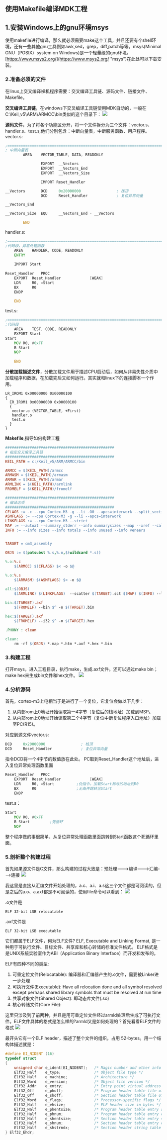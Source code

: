 ## 使用Makefile编译MDK工程
## 1.安装Windows上的gnu环境msys
使用makefile进行编译，那么就必须需要make这个工具，并且还要有个shell环境，还有一些其他gnu工具例如awk,sed，grep，diff,patch等等。msys(Minimal GNU（POSIX）system on Windows)是一个轻量级的gnu环境。[https://www.msys2.org/](https://www.msys2.org/ "msys")在此处可以下载安装。

### 2.准备必须的文件
在linux上交叉编译裸机程序需要：交叉编译工具链、源码文件、链接文件、Makefile。

**交叉编译工具链**，在windows下交叉编译工具链使用MDK自动的，一般在C:\Keil_v5\ARM\ARMCC\bin类似的这个目录下：
![](https://i.imgur.com/SFqooJm.png)

**源码文件**，为了将各个功能区分开，将一个文件拆分为三个文件：vector.s、handler.s、test.s,他们分别包含：中断向量表，中断服务函数、用户程序。
vector.s:
```asm
;=========================================================================
; 中断向量表
		AREA    VECTOR_TABLE, DATA, READONLY

            	EXPORT  __Vectors
            	EXPORT  __Vectors_End
            	EXPORT  __Vectors_Size

            	IMPORT Reset_Handler

__Vectors       DCD     0x20000000                ; 栈顶
            	DCD     Reset_Handler             ; 复位异常向量

__Vectors_End

__Vectors_Size  EQU     __Vectors_End - __Vectors

		END

```
handler.s:

```asm
;=========================================================================
;代码段，异常处理函数
	AREA    HANDLER, CODE, READONLY
	ENTRY
	
	IMPORT Start
	
Reset_Handler   PROC
	EXPORT  Reset_Handler             [WEAK]
	LDR     R0, =Start
	BX      R0 
	ENDP
	
	END
```

test.s:
```asm
;=========================================================================
;代码段 
	AREA    TEST, CODE, READONLY
	EXPORT Start
Start
	MOV R0, #0xFF
	B Start
	NOP
	
	END
```

**分散加载描述文件**，分散加载文件用于描述CPU启动后，如何从非易失性介质中加载程序和数据，在加载完后又如何运行。其实就和linux下的连接脚本一个作用。

    LR_IROM1 0x00000000 0x00000100
    {
      ER_IROM1 0x00000000 0x00000100  
      {
       vector.o (VECTOR_TABLE, +First)
       handler.o
       test.o
      }
    }

**Makefile**,指导如何构建工程

```makefile
#################################################
# 指定交叉编译工具链
#################################################
KEIL_PATH = c:/Keil_v5/ARM/ARMCC/bin

ARMCC = $(KEIL_PATH)/armcc
ARMASM = $(KEIL_PATH)/armasm
ARMAR = $(KEIL_PATH)/armar
ARMLINK = $(KEIL_PATH)/armlink
FROMELF = $(KEIL_PATH)/fromelf

#################################################
# 编译选项
#################################################
CFLAGS := -c --cpu Cortex-M3 -g --li -O0 --apcs=interwork --split_sections
ASMFLAGS := --cpu Cortex-M3 -g --li --apcs=interwork
LINKFLAGS := --cpu Cortex-M3 --strict
MAP := --autoat --summary_stderr --info summarysizes --map --xref --callgraph --symbols 
INFO := --info sizes --info totals --info unused --info veneers


TARGET = cm3_assembly

OBJS := $(patsubst %.s,%.o,$(wildcard *.s))

%.o:%.c
	$(ARMCC) $(CFLAGS) $< -o $@
	
%.o:%.s
	$(ARMASM) $(ASMFLAGS) $< -o $@	

all:$(OBJS)
	$(ARMLINK) $(LINKFLAGS)  --scatter $(TARGET).sct $(MAP) $(INFO) --list $(TARGET).map $^ -o $(TARGET).axf

bin:$(TARGET).axf
	$(FROMELF) --bin $^ -o $(TARGET).bin
	
hex:$(TARGET).axf
	$(FROMELF) --i32 $^ -o $(TARGET).hex

.PHONY : clean

clean:
	rm -rf $(OBJS) *.map *.htm *.axf *.hex *.bin
```

### 3.构建工程
打开msys，进入工程目录，执行make，生成.axf文件。还可以通过make bin；make hex来生成bin文件和hex文件。
![](https://i.imgur.com/c00xqyY.png)


### 4.分析源码
首先，cortex-m3上电相当于是进行了一个复位，它复位会做以下几步：

1. 从内部rom上0地址开始读取第一4字节（复位后的栈地址）加载到MSP。
2. 从内部rom上0地址开始读取第二个4字节（复位中断复位程序入口地址）加载至PC(R15)。

对应到源文件vector.s:
```asm
DCD     0x20000000                ; 栈顶
DCD     Reset_Handler             ; 复位异常向量
```
指令DCD将一个4字节的数值放在此处。
PC取到Reset_Handler这个地址后，进入复位异常处理函数里面
```asm
Reset_Handler   PROC
	EXPORT  Reset_Handler             [WEAK]
	LDR     R0, =Start			;伪指令，加载Start标号的地址到R0
	BX      R0 				    ;无条件跳转至Start
	ENDP
```
test.s：
```asm
Start
	MOV R0, #0xFF
	B Start			;死循环
	NOP
```
整个程序做的事很简单，从复位异常处理函数里面跳转到Start函数这个死循环里面。

### 5.剖析整个构建过程
首先如果源文件是C文件，那么构建的过程大致是：预处理--->编译--->汇编--->连接
![](https://i.imgur.com/NfNrT98.png)

我这里是直接从汇编文件开始处理的，a.c、a.i、a.s这三个文件都是可阅读的，但是之后的a.o、a.axf都是不可阅读的，使用file命令可以看到：
![](https://i.imgur.com/ehUMybJ.png)

.o文件是

	ELF 32-bit LSB relocatable
.axf文件是

	ELF 32-bit LSB executable

它们都属于ELF文件，何为ELF文件?
ELF, Executable and Linking Format, 是一种用于可执行文件、目标文件、共享库和核心转储的标准文件格式。  ELF格式是是UNIX系统实验室作为ABI（Application Binary Interface）而开发和发布的。

ELF有四种不同的类型:  
1. 可重定位文件(Relocatable): 编译器和汇编器产生的.o文件，需要被Linker进一步处理  
2. 可执行文件(Executable): Have all relocation done and all symbol resolved except perhaps shared library symbols that must be resolved at run time  
3. 共享对象文件(Shared Object): 即动态库文件(.so)  
4. 核心转储文件(Core File): 

这里只涉及到了前两种，并且是用可重定位文件经过armld处理后生成了可执行文件。ELF文件具体的格式是怎么样的?armld又是如何处理的？首先看看ELF文件的格式
![](https://upload.wikimedia.org/wikipedia/commons/thumb/7/77/Elf-layout--en.svg/800px-Elf-layout--en.svg.png)

最开头它有一个ELF header，描述了整个文件的组织，占用 52-bytes。用一个结构体描述就是：
```c
#define EI_NIDENT (16)
typedef struct
{
	unsigned char e_ident[EI_NIDENT];   /* Magic number and other info */
	Elf32_Half    e_type;               /* Object file type */
	Elf32_Half    e_machine;            /* Architecture */
	Elf32_Word    e_version;            /* Object file version */
	Elf32_Addr    e_entry;              /* Entry point virtual address */
	Elf32_Off     e_phoff;              /* Program header table file offset */
	Elf32_Off     e_shoff;              /* Section header table file offset */
	Elf32_Word    e_flags;              /* Processor-specific flags */
	Elf32_Half    e_ehsize;             /* ELF header size in bytes */
	Elf32_Half    e_phentsize;          /* Program header table entry size */
	Elf32_Half    e_phnum;              /* Program header table entry count */
	Elf32_Half    e_shentsize;          /* Section header table entry size */
	Elf32_Half    e_shnum;              /* Section header table entry count */
	Elf32_Half    e_shstrndx;           /* Section header string table index */
} Elf32_Ehdr;
```